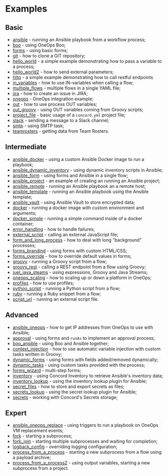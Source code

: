 # Examples

## Basic

* [ansible](ansible) - running an Ansible playbook from a workflow process;
* [boo](boo) - using OneOps Boo;
* [forms](forms) - using basic forms;
* [git](git) - how to clone a GIT repository;
* [hello_world](hello_world) - a simple example demonstrating how to pass a variable to a process;
* [hello_world2](hello_world2) - how to send external parameters;
* [http](http) - a simple example demonstrating how to call restful endpoints
* [in_variables](in_variables) - how to use IN-variables when calling a flow;
* [multiple_flows](multiple_flows) - multiple flows in a single YAML file;
* [jira](jira) - how to create an issue in JIRA;
* [oneops](oneops) - OneOps integration example;
* [out](out) - how to use process OUT variables;
* [out_groovy](out_groovy) - using OUT variables coming from Groovy scripts;
* [project_file](project_file) - basic usage of a `concord.yml` project file;
* [slack](slack) - sending a message to a Slack channel;
* [smtp](smtp) - using SMTP task;
* [teamrosters](teamrosters) - getting data from Team Rosters.

## Intermediate

* [ansible_docker](ansible_docker) - using a custom Ansible Docker image to run a playbook;
* [ansible_dynamic_inventory](ansible_dynamic_inventory) - using dynamic inventory scripts in Ansible;
* [ansible_form](ansible_form) - using forms and Ansible in a single flow;
* [ansible_project](ansible_project) - an example of creating an running an Ansible project;
* [ansible_remote](ansible_remote) - running an Ansible playbook an a remote host;
* [ansible_template](ansible_template) - running an Ansible playbook using the Ansible template;
* [ansible_vault](ansible_vault) - using Ansible Vault to store encrypted data;
* [docker](docker) - running a docker image with custom environment and arguments;
* [docker_simple](docker_simple) - running a simple command inside of a docker container;
* [error_handling](error_handling) - how to handle failures;
* [external_script](external_script) - calling an external JavaScript file;
* [form_and_long_process](form_and_long_process) - how to deal with long "background" processes;
* [forms_brandind](forms_branding) - using forms with custom HTML/CSS;
* [forms_override](forms_override) - how to override default values in forms;
* [groovy](groovy) - running a Groovy script from a flow;
* [groovy_rest](groovy_rest) - calling a REST endpoint from a flow using Groovy;
* [juel_java_steams](juel_java_steams) - using expressions, Groovy and Java Streams;
* [oneops_scaling](oneops_scaling) - how to scaling up or down a platform in OneOps;
* [profiles](profiles) - how to use profiles;
* [python_script](python_script) - running a Python script from a flow;
* [ruby](ruby) - running a Ruby snippet from a flow;
* [script_url](script_url) - running an external script file.


## Advanced

* [ansible_oneops](ansible_oneops) - how to get IP addresses from OneOps to use with Ansible;
* [approval](approval) - using forms and `runAs` to implement an approval process;
* [boo_ansible](boo_ansible) - using Boo and Ansible together;
* [context_injection](context_injection) - how to use automatic variable injection with custom tasks written in Groovy;
* [dynamic_forms](dynamic_forms) - using forms with fields added/removed dynamically;
* [dynamic_tasks](dynamic_tasks) - using custom tasks provided with the process;
* [forms_wizard](forms_wizard) - multi-step forms;
* [inventory](inventory) - using Concord Inventory to retrieve Ansible's inventory data;
* [inventory_lookup](inventory_lookup) - using the inventory lookup plugin for Ansible;
* [secret_files](secret_files) - how to store and export secrets as files;
* [secrets_lookup](secret_lookup) - using the secret lookup plugin for Ansible;
* [secrets](secrets) - working with Concord's Secrets storage;

## Expert

* [ansible_oneops_replace](ansible_oneops_replace) - using triggers to run a playbook on OneOps VM replacement events;
* [fork](fork) - starting a subprocess;
* [fork_join](fork_join) - starting multiple subprocesses and waiting for completion;
* [logback_config](logback_config) - overriding logging configuration;
* [process_from_a_process](process_from_a_process) - starting a new subprocess from a flow using a payload archive;
* [process_from_a_process2](process_from_a_process2) - using output variables, starting a new subprocess from a project.
